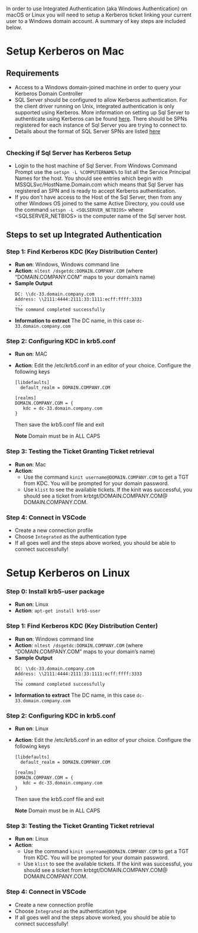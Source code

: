 In order to use Integrated Authentication (aka Windows Authentication) on macOS or Linux you will need to setup a Kerberos ticket linking your current user to a Windows domain account. A summary of key steps are included below.

# Setup Kerberos on Mac

## Requirements

-   Access to a Windows domain-joined machine in order to query your Kerberos Domain Controller
-   SQL Server should be configured to allow Kerberos authentication. For the client driver running on Unix, integrated authentication is only supported using Kerberos. More information on setting up Sql Server to authenticate using Kerberos can be found [here](https://support.microsoft.com/en-us/help/319723/how-to-use-kerberos-authentication-in-sql-server). There should be SPNs registered for each instance of Sql Server you are trying to connect to. Details about the format of SQL Server SPNs are listed [here](https://technet.microsoft.com/en-us/library/ms191153%28v=sql.105%29.aspx#SPN%20Formats)
-

### Checking if Sql Server has Kerberos Setup

-   Login to the host machine of Sql Server. From Windows Command Prompt use the `setspn -L %COMPUTERNAME%` to list all the Service Principal Names for the host. You should see entries which begin with MSSQLSvc/HostName.Domain.com which means that Sql Server has registered an SPN and is ready to accept Kerberos authentication.
-   If you don't have access to the Host of the Sql Server, then from any other Windows OS joined to the same Active Directory, you could use the command `setspn -L <SQLSERVER_NETBIOS>` where <SQLSERVER_NETBIOS> is the computer name of the Sql server host.

## Steps to set up Integrated Authentication

### Step 1: Find Kerberos KDC (Key Distribution Center)

-   **Run on**: Windows, Windows command line
-   **Action**: `nltest /dsgetdc:DOMAIN.COMPANY.COM` (where “DOMAIN.COMPANY.COM” maps to your domain’s name)
-   **Sample Output**
    ```
    DC: \\dc-33.domain.company.com
    Address: \\2111:4444:2111:33:1111:ecff:ffff:3333
    ...
    The command completed successfully
    ```
-   **Information to extract**
    The DC name, in this case `dc-33.domain.company.com`

### Step 2: Configuring KDC in krb5.conf

-   **Run on**: MAC
-   **Action**: Edit the /etc/krb5.conf in an editor of your choice. Configure the following keys

    ```
    [libdefaults]
      default_realm = DOMAIN.COMPANY.COM
     
    [realms]
    DOMAIN.COMPANY.COM = {
       kdc = dc-33.domain.company.com
    }
    ```

    Then save the krb5.conf file and exit

    **Note** Domain must be in ALL CAPS

### Step 3: Testing the Ticket Granting Ticket retrieval

-   **Run on**: Mac
-   **Action**:
    -   Use the command `kinit username@DOMAIN.COMPANY.COM` to get a TGT from KDC. You will be prompted for your domain password.
    -   Use `klist` to see the available tickets. If the kinit was successful, you should see a ticket from krbtgt/DOMAIN.COMPANY.COM@ DOMAIN.COMPANY.COM.

### Step 4: Connect in VSCode

-   Create a new connection profile
-   Choose `Integrated` as the authentication type
-   If all goes well and the steps above worked, you should be able to connect successfully!

# Setup Kerberos on Linux

### Step 0: Install krb5-user package

-   **Run on**: Linux
-   **Action**: `apt-get install krb5-user`

### Step 1: Find Kerberos KDC (Key Distribution Center)

-   **Run on**: Windows command line
-   **Action**: `nltest /dsgetdc:DOMAIN.COMPANY.COM` (where “DOMAIN.COMPANY.COM” maps to your domain’s name)
-   **Sample Output**
    ```
    DC: \\dc-33.domain.company.com
    Address: \\2111:4444:2111:33:1111:ecff:ffff:3333
    ...
    The command completed successfully
    ```
-   **Information to extract**
    The DC name, in this case `dc-33.domain.company.com`

### Step 2: Configuring KDC in krb5.conf

-   **Run on**: Linux
-   **Action**: Edit the /etc/krb5.conf in an editor of your choice. Configure the following keys

    ```
    [libdefaults]
      default_realm = DOMAIN.COMPANY.COM
     
    [realms]
    DOMAIN.COMPANY.COM = {
       kdc = dc-33.domain.company.com
    }
    ```

    Then save the krb5.conf file and exit

    **Note** Domain must be in ALL CAPS

### Step 3: Testing the Ticket Granting Ticket retrieval

-   **Run on**: Linux
-   **Action**:
    -   Use the command `kinit username@DOMAIN.COMPANY.COM` to get a TGT from KDC. You will be prompted for your domain password.
    -   Use `klist` to see the available tickets. If the kinit was successful, you should see a ticket from krbtgt/DOMAIN.COMPANY.COM@ DOMAIN.COMPANY.COM.

### Step 4: Connect in VSCode

-   Create a new connection profile
-   Choose `Integrated` as the authentication type
-   If all goes well and the steps above worked, you should be able to connect successfully!
